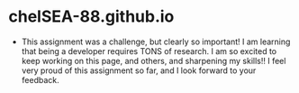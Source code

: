 # chelSEA-88.github.io

* This assignment was a challenge, but clearly so important! I am learning that being a developer requires TONS of research. I am so excited to keep working on this page, and others, and sharpening my skills!! I feel very proud of this assignment so far, and I look forward to your feedback. 